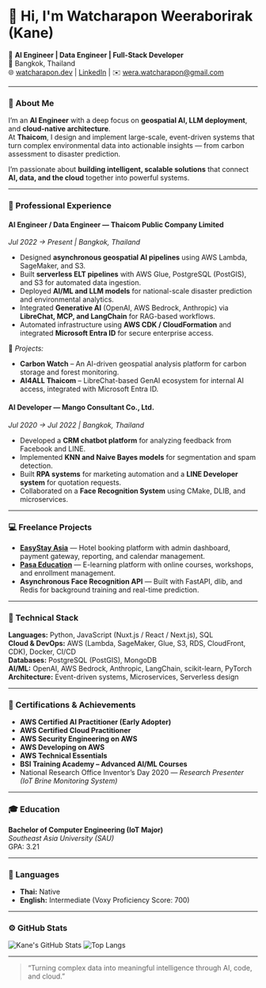 # 👋 Hi, I'm Watcharapon Weeraborirak (Kane)

🚀 **AI Engineer | Data Engineer | Full-Stack Developer**  
📍 Bangkok, Thailand  
🌐 [watcharapon.dev](https://watcharapon.dev) | [LinkedIn](https://www.linkedin.com/in/watcharapon-weeraborirak) | ✉️ wera.watcharapon@gmail.com  

---

### 🧠 About Me

I’m an **AI Engineer** with a deep focus on **geospatial AI, LLM deployment**, and **cloud-native architecture**.  
At **Thaicom**, I design and implement large-scale, event-driven systems that turn complex environmental data into actionable insights — from carbon assessment to disaster prediction.  

I’m passionate about **building intelligent, scalable solutions** that connect **AI, data, and the cloud** together into powerful systems.

---

### 🏢 Professional Experience

#### **AI Engineer / Data Engineer — Thaicom Public Company Limited**  
*Jul 2022 → Present | Bangkok, Thailand*  
- Designed **asynchronous geospatial AI pipelines** using AWS Lambda, SageMaker, and S3.  
- Built **serverless ELT pipelines** with AWS Glue, PostgreSQL (PostGIS), and S3 for automated data ingestion.  
- Deployed **AI/ML and LLM models** for national-scale disaster prediction and environmental analytics.  
- Integrated **Generative AI** (OpenAI, AWS Bedrock, Anthropic) via **LibreChat, MCP, and LangChain** for RAG-based workflows.  
- Automated infrastructure using **AWS CDK / CloudFormation** and integrated **Microsoft Entra ID** for secure enterprise access.  

🧩 *Projects:*  
- **Carbon Watch** – An AI-driven geospatial analysis platform for carbon storage and forest monitoring.  
- **AI4ALL Thaicom** – LibreChat-based GenAI ecosystem for internal AI access, integrated with Microsoft Entra ID.  

#### **AI Developer — Mango Consultant Co., Ltd.**  
*Jul 2020 → Jul 2022 | Bangkok, Thailand*  
- Developed a **CRM chatbot platform** for analyzing feedback from Facebook and LINE.  
- Implemented **KNN and Naive Bayes models** for segmentation and spam detection.  
- Built **RPA systems** for marketing automation and a **LINE Developer system** for quotation requests.  
- Collaborated on a **Face Recognition System** using CMake, DLIB, and microservices.  

---

### 💻 Freelance Projects

- **[EasyStay Asia](https://www.easystay.asia)** — Hotel booking platform with admin dashboard, payment gateway, reporting, and calendar management.  
- **[Pasa Education](https://www.pasaeducation.com)** — E-learning platform with online courses, workshops, and enrollment management.  
- **Asynchronous Face Recognition API** — Built with FastAPI, dlib, and Redis for background training and real-time prediction.

---

### 🧩 Technical Stack

**Languages:** Python, JavaScript (Nuxt.js / React / Next.js), SQL  
**Cloud & DevOps:** AWS (Lambda, SageMaker, Glue, S3, RDS, CloudFront, CDK), Docker, CI/CD  
**Databases:** PostgreSQL (PostGIS), MongoDB  
**AI/ML:** OpenAI, AWS Bedrock, Anthropic, LangChain, scikit-learn, PyTorch  
**Architecture:** Event-driven systems, Microservices, Serverless design  

---

### 🏅 Certifications & Achievements

- **AWS Certified AI Practitioner (Early Adopter)**  
- **AWS Certified Cloud Practitioner**  
- **AWS Security Engineering on AWS**  
- **AWS Developing on AWS**  
- **AWS Technical Essentials**  
- **BSI Training Academy – Advanced AI/ML Courses**  
- National Research Office Inventor’s Day 2020 — *Research Presenter (IoT Brine Monitoring System)*  

---

### 🎓 Education

**Bachelor of Computer Engineering (IoT Major)**  
*Southeast Asia University (SAU)*  
GPA: 3.21  

---

### 💬 Languages

- **Thai:** Native  
- **English:** Intermediate (Voxy Proficiency Score: 700)  

---

### ⚙️ GitHub Stats

![Kane's GitHub Stats](https://github-readme-stats.vercel.app/api?username=watcharap0n&show_icons=true&theme=tokyonight)
![Top Langs](https://github-readme-stats.vercel.app/api/top-langs/?username=watcharap0n&layout=compact&theme=tokyonight)

---

> “Turning complex data into meaningful intelligence through AI, code, and cloud.”

